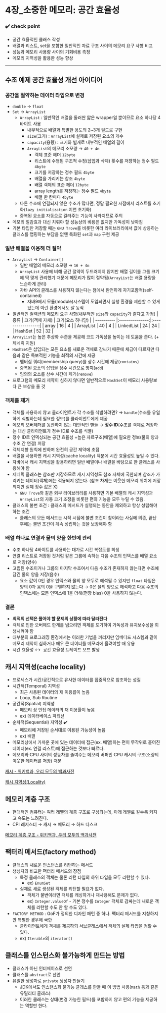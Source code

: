 # 4장\_소중한 메모리: 공간 효율성

### ✔️ check point

- 공간 효율적인 클래스 작성
- 배열과 리스트, set을 포함한 일반적인 자료 구조 사이의 메모리 요구 사항 비교
- 성능과 메모리 사용량 사이의 기회비용 측정
- 메모리 지역성을 활용한 성능 향상

---

## 수조 예제 공간 효율성 개선 아이디어

### 공간을 절약하는 데이터 타입으로 변경

- `double` → `float`
- `Set` → `ArrayList`
  - `ArrayList` : 일반적인 배열을 둘러싼 얇은 wrapper일 뿐이므로 요소 하나당 4바이트 사용
    - 내부적으로 배열과 특별한 용도의 2~3개 필드로 구현
    - `size`(크기) : `ArrayList`에 실제로 저장된 요소의 개수
    - `capacity`(용량) : 크기와 별개로 내부적인 배열의 길이
    - `ArrayList`의 메모리 소모량 → `40 + 4n`
      - 객체 표준 헤더 `12byte`
      - 리스트에 수행된 구조적 수정(삽입과 삭제) 횟수를 저장하는 정수 필드 `4byte`
      - 크기를 저장하는 정수 필드 `4byte`
      - 배열을 가리키는 참조 `4byte`
      - 배열 객체의 표준 헤더 `12byte`
      - array length를 저장하는 정수 필드 `4byte`
      - 배열 한 칸마다 `4byte`
  - 다른 수조에 연결되지 않은 수조가 많다면, 정말 필요한 시점에서 리스트를 초기화(`lazy initialization` 지연 초기화)
  - 중복된 요소를 자동으로 걸러주는 기능이 사라지므로 주의
- 메모리 절감효과 대신 치뤄야 할 성능상의 비용은 없지만 가독성이 낮아짐
- 기본 타입만 저장할 때는 `GNU Trove`를 비롯한 여러 라이브러리에서 값에 상응하는 클래스를 랩핑하는 부담을 없앤 특화된 `set`과 `map` 구현 제공

### 일반 배열을 이용해 더 절약

- `ArrayList` → `Container[]`
  - 일반 배열의 메모리 소모량 → `16 + 4n`
  - `ArrayList` 사용에 비해 공간 절약이 두드러지지 않지만 배열 길이를 그룹 크기에 딱 맞게 관리했기 때문에 메모리가 많이 절약됨(`ArrayList`는 배열 용량을 느슨하게 관리)
  - 자바 API의 클래스를 사용하지 않는다는 점에서 완전하게 자기포함적(self-contained)
    - 자바9에서 모듈(module)시스템이 도입되면서 실행 환경을 제한할 수 있게 됬는데 이런 환경에서도 잘 동작
- 일반적인 컬렉션의 메모리 요구 사항(내부적인 `size`와 `capacity`가 같다고 가정)
  | 종류 | 크기(객체 자체) | 크기(요소 하나당) |
  | ---------- |:---------------:|:-----------------:|
  | array | 16 | 4 |
  | ArrayList | 40 | 4 |
  | LinkedList | 24 | 24 |
  | HashSet | 52 | 32 |
- `ArrayList`는 높은 추상화 수준을 제공해 코드 가독성을 높이는 데 도움을 준다. (+ 제네릭 지원)
- `HashSet`은 삽입되는 모든 요소를 새로운 객체로 감싸기 때문에 체급이 다르지만 다음과 같은 독보적인 기능을 최적의 시간에 제공
  - 멤버십 쿼리(membership query)를 상수 시간에 제공(`contains`)
  - 중복된 요소의 삽입을 상수 시간으로 방지(`add`)
  - 임의의 요소를 상수 시간에 제거(`remove`)
- 프로그램의 메모리 제약이 심하지 않다면 일반적으로 `HashSet`이 메모리 사용량보다 큰 보상을 줄 것

### 객체를 제거

- 객체를 사용하지 않고 클라이언트가 각 수조를 식별하려면? → `handle`(수조를 유일하게 식별하는데 필요한 정보)를 클라이언트에게 제공
- 메모리 오버헤더를 동반하지 않는 대안적인 핸들 → **정수 ID**(수조를 객체로 저장하는 대신 클라이언트가 정수 ID로 수조를 식별)
- 정수 ID로 인덱싱되는 공간 효율성 +높은 자료구조(배열)에 필요한 정보(물의 양과 수조 간 연결) 저장
- 객체지향 원칙에 반하며 완전히 공간 제약에 초점
- 배열을 사용하면 캐시 지역성(cache locality) 덕분에 시간 효율성도 높일 수 있다.
- 자바에서 캐시 지역성을 활용하려면 일반 배열이나 배열을 바탕으로 한 클래스를 사용해야 함
- 제네릭 클래스는 참조만 저장하므로 캐시 지역성도 참조 자체에 국한되며 참조가 가리키는 데이터(객체)에는 적용되지 않는다. (참조 차제는 이웃한 메모리 위치에 저장되지만 실제 정수 값은 X)
  - `GNU Trove`와 같은 외부 라이브러리를 사용하면 기본 배열의 캐시 지역성과 `ArrayList`의 자동 크기 조정을 비롯한 편의 기능을 모두 누릴 수 있음.
- 클래스의 불변 조건 : 클래스의 메서드가 실행되는 동안을 제외하고 항상 성립해야 하는 조건
  - 클래스의 모든 메서드는 시작 시점에 불변 조건이 참이라는 사실에 의존, 끝난 후에는 불변 조건이 계속 성립하는 것을 보장해야 함

### 배열 하나로 연결과 물의 양을 한번에 관리

- 수조 하나당 4바이트를 사용하는 대가로 시간 복잡도를 희생
- 연결 리스트로 저장된 것처럼 같은 그룹에 속하는 다음 수조의 인덱스를 배열 요소로 저장(양수)
- 고립된 수조이거나 그룹의 마지막 수조여서 다음 수조가 존재하지 않는다면 수조에 담긴 물의 양을 저장(음수)
  - 요소 값이 0인 경우 인덱스와 물의 양 모두로 해석될 수 있지만 `float` 타입은 양의 0과 음의 0을 구별하지 않는다 → 0은 물의 양으로 해석하고 다음 수조의 인덱스에는 모든 인덱스에 1을 더해(편향 bias) 0을 사용하지 않는다.

### 결론

- **최적의 선택은 풀어야 할 문제의 상황에 따라 달라진다**
- 객체로 인한 오버헤드 한계를 넘으려면 객체를 포기하여 가독성과 유지보수성을 희생시켜야 함
- 대부분의 프로그래밍 환경에서는 이러한 기법을 꺼리지만 임베디드 시스템과 같이 메모리 제약이 심하거나 매우 큰 데이터를 메모리에 올려야할 때 유용
- 시간 효율성 ↔  공간 효율성 트레이드 오프 발생

## 캐시 지역성(cache locality)

- 프로세스가 시간/공간적으로 유사한 데이터를 집중적으로 참조하는 성질
- 시간적(Temporal) 지역성
  - 최근 사용된 데이터의 재 이용률이 높음
  - Loop, Sub Routine
- 공간적(Spatial) 지역성
  - 메모리 상 인접 데이터의 재 이용률이 높음
  - ex) 데이터베이스 파티션
- 순차적(Sequential) 지역성 ✔️
  - 메모리에 저장된 순서대로 이용된 가능성이 높음
  - ex) 배열
- 메모리상에서 가까운 곳에 있는 데이터에 접근(ex. 배열)하는 편이 무작위로 흩어진 데이터(ex. 연결 리스트)에 접근하는 것보다 빠르다.
- 메모리와 CPU 사이의 성능차를 줄여주는 메모리 버퍼인 CPU 캐시의 구조(소량의 이웃한 데이터를 저장) 때문

[캐시 - 위키백과, 우리 모두의 백과사전](https://ko.wikipedia.org/wiki/%EC%BA%90%EC%8B%9C)

[캐시 지역성(Locality)](https://bibimnews.com/entry/%EC%BA%90%EC%8B%9C-%EC%A7%80%EC%97%AD%EC%84%B1Locality)

## 메모리 계층 구조

- 현대적인 컴퓨터는 여러 레벨의 계층 구조로 구성되는데, 아래 레벨로 갈수록 커지고 속도는 느려진다.
- CPI 레지스터 → 캐시 → 메모리 → 하드 디스크

[메모리 계층 구조 - 위키백과, 우리 모두의 백과사전](https://ko.wikipedia.org/wiki/%EB%A9%94%EB%AA%A8%EB%A6%AC_%EA%B3%84%EC%B8%B5_%EA%B5%AC%EC%A1%B0)

## 팩터리 메서드(factory method)

- 클래스의 새로운 인스턴스를 리턴하는 메서드
- 생성자와 비교한 팩터리 메서드의 장점
  - 특정 클래스의 객체는 물론 리턴 타입의 하위 타입을 모두 리턴할 수 있다.
    - ex) `EnumSet`
  - 실제로 새로 생성된 객체를 리턴할 필요가 없다.
    - 객체가 불변이라면 객체를 캐싱하거나 재사용해도 문제가 없다.
    - ex) `Integer.valueOf` - 기본 정수를 `Integer` 객체로 감싸는데 새로운 객체를 리턴할 수도 안 할 수도 있다.
- `FACTORY METHOD` : GoF가 정의한 디자인 패턴 중 하나. 팩터리 메서드를 지칭하지만 특별한 경우에 국한
  - 클라이언트에게 객체를 제공하되 서브클래스에서 객체의 실제 타입을 정할 수 있다.
  - ex) `Iterable`의 `iterator()`

## 클래스를 인스턴스화 불가능하게 만드는 방법

- 클래스가 아닌 인터페이스로 선언
- 클래스를 `abstract`로 선언
- 유일한 생성자로 `private` 생성자 만들기
  - JDK에서도 인스턴스화 불가능 클래스를 만들 때 이 방법 사용(`Math` 등과 같은 유틸리티 클래스)
  - 이러한 클래스는 상태(변경 가능한 필드)를 포함하지 않고 편의 기능을 제공하는 역할만 한다.
